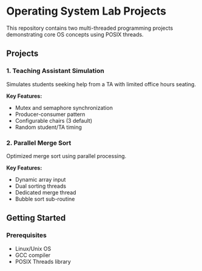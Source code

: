 # Operating System Lab Projects
This repository contains two multi-threaded programming projects demonstrating core OS concepts using POSIX threads.

## Projects

### 1. Teaching Assistant Simulation
Simulates students seeking help from a TA with limited office hours seating.

**Key Features:**
- Mutex and semaphore synchronization
- Producer-consumer pattern
- Configurable chairs (3 default)
- Random student/TA timing

### 2. Parallel Merge Sort
Optimized merge sort using parallel processing.

**Key Features:**
- Dynamic array input
- Dual sorting threads
- Dedicated merge thread
- Bubble sort sub-routine

## Getting Started

### Prerequisites
- Linux/Unix OS
- GCC compiler
- POSIX Threads library
